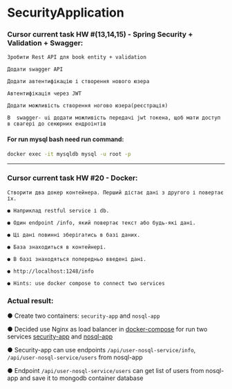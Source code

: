 # SecurityApplication

### Cursor current task HW #(13,14,15) - Spring Security + Validation + Swagger:
```
Зробити Rest API для book entity + validation

Додати swagger API

Додати автентифікацію і створення нового юзера

Автентифікація через JWT

Додати можливість створення ногово юзера(реєстрація)

В  swagger- ui додати можливість передачі jwt токена, щоб мати доступ в свагері до секюрних ендроінтів
```

#### For run mysql bash need run command:
```bash
docker exec -it mysqldb mysql -u root -p
```


___
### Cursor current task HW #20 - Docker:
```
Створити два докер контейнера. Перший дістає дані з другого і повертає їх.

● Наприклад restful service і db.

● Один endpoint /info, який повертає текст або будь-які дані.

● Ці дані повинні зберігатись в базі даних.

● База знаходиться в контейнері.

● В базі знаходяться попередньо введені дані.

● http://localhost:1248/info

● Hints: use docker compose to connect two services
```

### Actual result:
● Create two containers: `security-app` and `nosql-app`

● Decided use Nginx as load balancer in [docker-compose](../docker-compose.yml) for run two services [security-app](http://localhost:3000/security) and [nosql-app](http://localhost:3000/nosql)

● Security-app can use endpoints `/api/user-nosql-service/info`, `/api/user-nosql-service/users` from nosql-app

● Endpoint `/api/user-nosql-service/users` can get list of users from nosql-app and save it to mongodb container database
